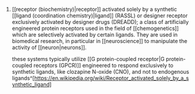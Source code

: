 1. [[receptor (biochemistry)|receptor]] activated solely by a synthetic [[ligand (coordination chemistry)|ligand]] (RASSL) or designer receptor exclusively activated by designer drugs (DREADD); a class of artificially engineered protein receptors used in the field of [[chemogenetics]] which are selectively activated by certain ligands. They are used in biomedical research, in particular in [[neuroscience]] to manipulate the activity of [[neuron|neurons]].
   
   these systems typically utilize [[G protein-coupled receptor|G protein-coupled receptors (GPCR)]] engineered to respond exclusively to synthetic ligands, like clozapine N-oxide (CNO), and not to endogenous ligands^[https://en.wikipedia.org/wiki/Receptor_activated_solely_by_a_synthetic_ligand]